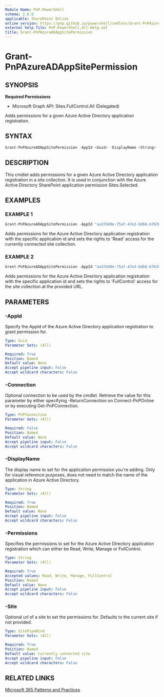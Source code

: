 ```yaml
---
Module Name: PnP.PowerShell
schema: 2.0.0
applicable: SharePoint Online
online version: https://pnp.github.io/powershell/cmdlets/Grant-PnPAzureADAppSitePermission.html
external help file: PnP.PowerShell.dll-Help.xml
title: Grant-PnPAzureADAppSitePermission
---
```

  
# Grant-PnPAzureADAppSitePermission

## SYNOPSIS

**Required Permissions**

  * Microsoft Graph API: Sites.FullControl.All (Delegated)

Adds permissions for a given Azure Active Directory application registration.

## SYNTAX

```powershell
Grant-PnPAzureADAppSitePermission -AppId <Guid> -DisplayName <String> -Permissions <Read|Write|Manage|FullControl> [-Site <SitePipeBind>] [-Connection <PnPConnection>]
```

## DESCRIPTION

This cmdlet adds permissions for a given Azure Active Directory application registration in a site collection. It is used in conjunction with the Azure Active Directory SharePoint application permission Sites.Selected.

## EXAMPLES

### EXAMPLE 1
```powershell
Grant-PnPAzureADAppSitePermission -AppId "aa37b89e-75a7-47e3-bdb6-b763851c61b6" -DisplayName "TestApp" -Permissions Read
```

Adds permissions for the Azure Active Directory application registration with the specific application id and sets the rights to 'Read' access for the currently connected site collection.

### EXAMPLE 2
```powershell
Grant-PnPAzureADAppSitePermission -AppId "aa37b89e-75a7-47e3-bdb6-b763851c61b6" -DisplayName "TestApp" -Permissions FullControl -Site https://contoso.sharepoint.com/sites/projects
```

Adds permissions for the Azure Active Directory application registration with the specific application id and sets the rights to 'FullControl' access for the site collection at the provided URL.

## PARAMETERS

### -AppId
Specify the AppId of the Azure Active Directory application registration to grant permission for.

```yaml
Type: Guid
Parameter Sets: (All)

Required: True
Position: Named
Default value: None
Accept pipeline input: False
Accept wildcard characters: False
```

### -Connection
Optional connection to be used by the cmdlet. Retrieve the value for this parameter by either specifying -ReturnConnection on Connect-PnPOnline or by executing Get-PnPConnection.

```yaml
Type: PnPConnection
Parameter Sets: (All)

Required: False
Position: Named
Default value: None
Accept pipeline input: False
Accept wildcard characters: False
```

### -DisplayName
The display name to set for the application permission you're adding. Only for visual reference purposes, does not need to match the name of the application in Azure Active Directory.

```yaml
Type: String
Parameter Sets: (All)

Required: True
Position: Named
Default value: None
Accept pipeline input: False
Accept wildcard characters: False
```

### -Permissions
Specifies the permissions to set for the Azure Active Directory application registration which can either be Read, Write, Manage or FullControl.

```yaml
Type: String
Parameter Sets: (All)

Required: True
Accepted values: Read, Write, Manage, FullControl
Position: Named
Default value: None
Accept pipeline input: False
Accept wildcard characters: False
```

### -Site
Optional url of a site to set the permissions for. Defaults to the current site if not provided.

```yaml
Type: SitePipeBind
Parameter Sets: (All)

Required: True
Position: Named
Default value: Currently connected site
Accept pipeline input: False
Accept wildcard characters: False
```

## RELATED LINKS

[Microsoft 365 Patterns and Practices](https://aka.ms/m365pnp)
